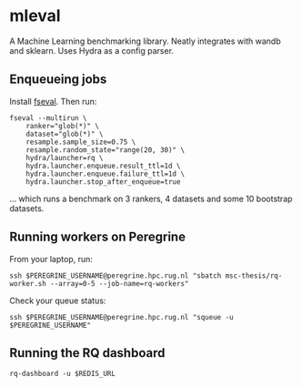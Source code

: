 # mleval
A Machine Learning benchmarking library. Neatly integrates with wandb and sklearn. Uses Hydra as a config parser.



## Enqueueing jobs
Install [fseval](https://github.com/dunnkers/fseval). Then run:

```shell
fseval --multirun \
    ranker="glob(*)" \
    dataset="glob(*)" \
    resample.sample_size=0.75 \
    resample.random_state="range(20, 30)" \
    hydra/launcher=rq \
    hydra.launcher.enqueue.result_ttl=1d \
    hydra.launcher.enqueue.failure_ttl=1d \
    hydra.launcher.stop_after_enqueue=true
```

... which runs a benchmark on 3 rankers, 4 datasets and some 10 bootstrap datasets.


## Running workers on Peregrine
From your laptop, run:

```shell
ssh $PEREGRINE_USERNAME@peregrine.hpc.rug.nl "sbatch msc-thesis/rq-worker.sh --array=0-5 --job-name=rq-workers"
```

Check your queue status:
```shell
ssh $PEREGRINE_USERNAME@peregrine.hpc.rug.nl "squeue -u $PEREGRINE_USERNAME"
```

## Running the RQ dashboard
```shell
rq-dashboard -u $REDIS_URL
```